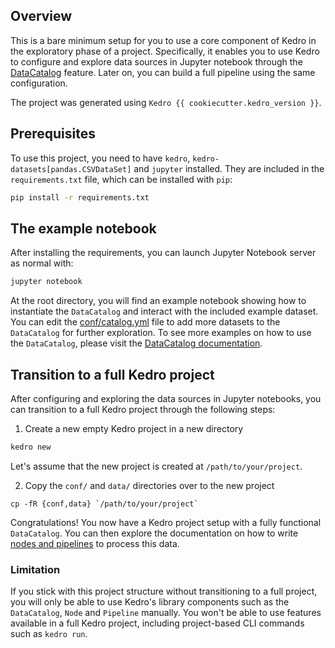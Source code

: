## Overview

This is a bare minimum setup for you to use a core component of Kedro in the exploratory phase of a project. Specifically, it enables you to use Kedro to configure and explore data sources in Jupyter notebook through the [DataCatalog](https://kedro.readthedocs.io/en/stable/data/data_catalog.html) feature.
Later on, you can build a full pipeline using the same configuration.

The project was generated using `Kedro {{ cookiecutter.kedro_version }}`.

## Prerequisites

To use this project, you need to have `kedro`, `kedro-datasets[pandas.CSVDataSet]` and `jupyter` installed. They are included in the `requirements.txt` file, which can be installed with `pip`:

```bash
pip install -r requirements.txt
```

## The example notebook

After installing the requirements, you can launch Jupyter Notebook server as normal with:

```bash
jupyter notebook
```

At the root directory, you will find an example notebook showing how to instantiate the `DataCatalog` and interact with the included example dataset.
You can edit the [conf/catalog.yml](./conf/base/catalog.yml) file to add more datasets to the `DataCatalog` for further exploration. To see more examples on how to use the `DataCatalog`, please visit the [DataCatalog documentation](https://kedro.readthedocs.io/en/latest/data/data_catalog.html).

## Transition to a full Kedro project

After configuring and exploring the data sources in Jupyter notebooks, you can transition to a full Kedro project through the following steps:

1. Create a new empty Kedro project in a new directory

```bash
kedro new
```

Let's assume that the new project is created at `/path/to/your/project`.

2. Copy the `conf/` and `data/` directories over to the new project

```
cp -fR {conf,data} `/path/to/your/project`
```

Congratulations! You now have a Kedro project setup with a fully functional `DataCatalog`. You can then explore the documentation on how to write [nodes and pipelines](https://kedro.readthedocs.io/en/latest/nodes_and_pipelines/nodes.html) to process this data.

### Limitation

If you stick with this project structure without transitioning to a full project, you will only be able to use Kedro's library components such as the `DataCatalog`, `Node` and `Pipeline` manually. You won't be able to use features available in a full Kedro project, including project-based CLI commands such as `kedro run`.
